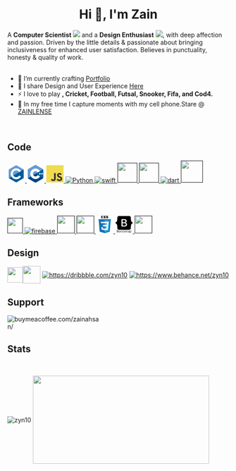 <h1 align="center">Hi 👋, I'm Zain </h1>
<!-- <img align="right" alt="Coder GIF" height=250 width=350 src="https://thumbs.gfycat.com/EvilNextDevilfish-small.gif" /> -->
<p>A <b>Computer Scientist </b> <img src="https://github.com/rudrabarad/rudrabarad/blob/master/Assets/Developer.gif" width="40px"> and a <b>Design Enthusiast</b> <img src="https://github.com/rudrabarad/rudrabarad/blob/master/Assets/Designer.gif" width="40px">, with deep affection and passion. Driven by the little details & passionate about bringing inclusiveness for enhanced user satisfaction. Believes in punctuality, honesty & quality of work.
<br>
<br>

  
- 🔭 I’m currently crafting [Portfolio](https://zainahsan.com/)
- 🌟 I share Design and User Experience [Here](https://www.instagram.com/zain___ahsan/)
- ⚡ I love to play **, Cricket, Football, Futsal, Snooker, Fifa, and Cod4.**
- 📸 In my free time I capture moments with my cell phone.Stare @ [ZAINLENSE](https://www.instagram.com/zainlense/)
<br>
  
<h2 align="left">Code</h2>
<p align="left"><a href=""> <img src="https://raw.githubusercontent.com/devicons/devicon/master/icons/c/c-original.svg" alt="c" width="40" height="40"/> </a><a href=""><img src="https://raw.githubusercontent.com/devicons/devicon/master/icons/cplusplus/cplusplus-original.svg" alt="cplusplus" width="40" height="40"/></a><a href=""> <img src="https://raw.githubusercontent.com/devicons/devicon/master/icons/javascript/javascript-original.svg" alt="javascript" width="40" height="40"/> </a><a href=""><img src="https://upload.wikimedia.org/wikipedia/commons/thumb/c/c3/Python-logo-notext.svg/1869px-Python-logo-notext.svg.png" alt="Python" width="40" height="40"/> </a><a href="" > <img src="https://cdn-icons-png.flaticon.com/512/732/732250.png" alt="swift" width="40" height="40"/> </a> <a href=""> <img src="https://upload.wikimedia.org/wikipedia/commons/thumb/2/20/Bash_Logo_black_and_white_icon_only.svg/1792px-Bash_Logo_black_and_white_icon_only.svg.png" width="45" height="45"/></a><a href=""> <img src="https://d2eip9sf3oo6c2.cloudfront.net/tags/images/000/001/316/square_480/solidity_%281%29.png" width="45" height="45"/></a><a href=""> <img src="https://www.vectorlogo.zone/logos/dartlang/dartlang-icon.svg" alt="dart" width="40" height="40"/> </a><a href=""> <img src="https://static-00.iconduck.com/assets.00/file-type-assembly-icon-512x512-dqpp83eg.png" width="50" height="50"/></a>

<h2 align="left">Frameworks</h2>
<a href=""> <img src="https://www.vectorlogo.zone/logos/flutterio/flutterio-icon.svg"  width="35" height="35"/> </a> </a><a href=""> <img src="https://www.vectorlogo.zone/logos/firebase/firebase-icon.svg" alt="firebase" width="40" height="40"/> </a><a href=""> <img src="https://cdn.iconscout.com/icon/free/png-256/node-js-1174925.png" width="40" height="40"/> </a><a href=""> <img src="https://upload.wikimedia.org/wikipedia/commons/thumb/9/98/WordPress_blue_logo.svg/2048px-WordPress_blue_logo.svg.png"  width="40" height="40"/> </a><a href=""> <img src="https://raw.githubusercontent.com/devicons/devicon/master/icons/css3/css3-original-wordmark.svg" width="40" height="40"/> </a><a href=""> <img src="https://raw.githubusercontent.com/devicons/devicon/master/icons/bootstrap/bootstrap-plain-wordmark.svg" width="40" height="40"/> </a><a href=""> <img src="https://www.vectorlogo.zone/logos/google_cloud/google_cloud-icon.svg" width="40" height="40"/> </a>
<br>
<h2 align="left">Design</h2>
<a href="https://cdn-icons-png.flaticon.com/512/5968/5968705.png" target="blank"><img align="center" src="https://cdn-icons-png.flaticon.com/512/5968/5968705.png" height="35" width="35" /></a><a href="https://w7.pngwing.com/pngs/818/370/png-transparent-photoshop-2020-logo-icon-thumbnail.png" target="blank"><img align="center" src="https://upload.wikimedia.org/wikipedia/commons/thumb/a/af/Adobe_Photoshop_CC_icon.svg/640px-Adobe_Photoshop_CC_icon.svg.png" height="40" width="40" /></a> <a href="https://dribbble.com/https://dribbble.com/zyn10" target="blank"><img align="center" src="https://www.svgrepo.com/show/135853/dribbble.svg" alt="https://dribbble.com/zyn10" height="40" width="40" /></a>
<a href="https://www.behance.net/https://www.behance.net/zyn10" target="blank"><img align="center" src="https://raw.githubusercontent.com/rahuldkjain/github-profile-readme-generator/master/src/images/icons/Social/behance.svg" alt="https://www.behance.net/zyn10" height="40" width="40" /></a>
<br>
<h2 align="left">Support</h2>
<p><a href="https://www.buymeacoffee.com/zainahsan/"> <img align="left" src="https://cdn.buymeacoffee.com/buttons/v2/default-yellow.png" height="50" width="210" alt="buymeacoffee.com/zainahsan/" /></a></p><br><br>
<h2 align="left">Stats</h2><br>
<p><img align="center" src="https://github-readme-stats.vercel.app/api?username=zyn10&show_icons=true&locale=en" alt="zyn10" width="400" height="157"/>
<img align="center" src= "https://github-readme-streak-stats.herokuapp.com/?user=zyn10&%22%20alt=%22zyn10%22" width="400" height="200"/></p>
